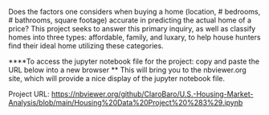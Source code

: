 Does the factors one considers when buying a home (location, # bedrooms, # bathrooms, square footage) accurate in predicting the actual home of a price? 
This project seeks to answer this primary inquiry, as well as classify homes into three types: affordable, family, and luxary, to help house hunters find their ideal home utilizing these categories. 

****To access the jupyter notebook file for the project: copy and paste the URL below into a new browser
**
This will bring you to the nbviewer.org site, which will provide a nice display of the jupyter notebook file. 

Project URL: https://nbviewer.org/github/ClaroBaro/U.S.-Housing-Market-Analysis/blob/main/Housing%20Data%20Project%20%283%29.ipynb

